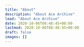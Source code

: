 ```yaml
---
title: "About"
description: "About Ace Archive"
lead: "About Ace Archive"
date: 2020-10-06T08:48:45+00:00
lastmod: 2020-10-06T08:48:45+00:00
draft: false
images: []
---
```

